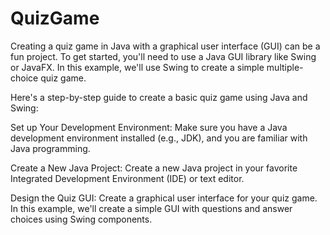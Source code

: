 # QuizGame
Creating a quiz game in Java with a graphical user interface (GUI) can be a fun project. To get started, you'll need to use a Java GUI library like Swing or JavaFX. In this example, we'll use Swing to create a simple multiple-choice quiz game.

Here's a step-by-step guide to create a basic quiz game using Java and Swing:

Set up Your Development Environment:
Make sure you have a Java development environment installed (e.g., JDK), and you are familiar with Java programming.

Create a New Java Project:
Create a new Java project in your favorite Integrated Development Environment (IDE) or text editor.

Design the Quiz GUI:
Create a graphical user interface for your quiz game. In this example, we'll create a simple GUI with questions and answer choices using Swing components.
